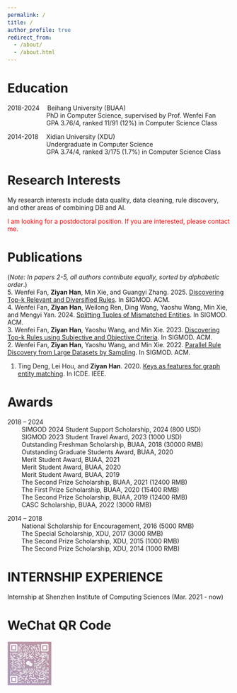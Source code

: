 ```yaml
---
permalink: /
title: /
author_profile: true
redirect_from: 
  - /about/
  - /about.html
---
```



Education
=======
2018-2024&#8195; Beihang University (BUAA)  
&#8195;&#8195;&#8195;&#8195;&#8195;&#8195; PhD in Computer Science, supervised by Prof. Wenfei Fan  
&#8195;&#8195;&#8195;&#8195;&#8195;&#8195; GPA 3.76/4, ranked 11/91 (12%) in Computer Science Class

2014-2018&#8195; Xidian University (XDU)  
&#8195;&#8195;&#8195;&#8195;&#8195;&#8195; Undergraduate in Computer Science  
&#8195;&#8195;&#8195;&#8195;&#8195;&#8195; GPA 3.74/4, ranked 3/175 (1.7%) in Computer Science Class

Research Interests
=======
My research interests include data quality, data cleaning, rule discovery, and other areas of combining DB and AI.

<font color=red>
  I am looking for a postdoctoral position. If you are interested, please contact me.
</font>


Publications
=======
(*Note: In papers 2-5, all authors contribute equally, sorted by alphabetic order*.)  
5. Wenfei Fan, **Ziyan Han**, Min Xie, and Guangyi Zhang. 2025. [Discovering Top-k Relevant and Diversified Rules](https://to_be_fiiled). In SIGMOD. ACM.  
4. Wenfei Fan, **Ziyan Han**, Weilong Ren, Ding Wang, Yaoshu Wang, Min Xie, and Mengyi Yan. 2024. [Splitting Tuples of Mismatched Entities](https://dl.acm.org/doi/10.1145/3626763). In SIGMOD. ACM.  
3. Wenfei Fan, **Ziyan Han**, Yaoshu Wang, and Min Xie. 2023. [Discovering Top-k Rules using Subjective and Objective Criteria](https://dl.acm.org/doi/abs/10.1145/3588924). In SIGMOD. ACM.  
2. Wenfei Fan, **Ziyan Han**, Yaoshu Wang, and Min Xie. 2022. [Parallel Rule Discovery from Large Datasets by Sampling](https://web.archive.org/web/20220616181024id_/https://dl.acm.org/doi/pdf/10.1145/3514221.3526165). In SIGMOD. ACM.  
1. Ting Deng, Lei Hou, and **Ziyan Han**. 2020. [Keys as features for graph entity matching](https://conferences.computer.org/icde/2020/pdfs/ICDE2020-5acyuqhpJ6L9P042wmjY1p/290300b974/290300b974.pdf). In ICDE. IEEE.

Awards
=======
2018 – 2024  
&#8195;&#8195; SIMGOD 2024 Student Support Scholarship, 2024 (800 USD)  
&#8195;&#8195; SIGMOD 2023 Student Travel Award, 2023 (1000 USD)  
&#8195;&#8195; Outstanding Freshman Scholarship, BUAA, 2018 (30000 RMB)  
&#8195;&#8195; Outstanding Graduate Students Award, BUAA, 2020  
&#8195;&#8195; Merit Student Award, BUAA, 2021  
&#8195;&#8195; Merit Student Award, BUAA, 2020  
&#8195;&#8195; Merit Student Award, BUAA, 2019  
&#8195;&#8195; The Second Prize Scholarship, BUAA, 2021 (12400 RMB)  
&#8195;&#8195; The First Prize Scholarship, BUAA, 2020 (15400 RMB)  
&#8195;&#8195; The Second Prize Scholarship, BUAA, 2019 (12400 RMB)  
&#8195;&#8195; CASC Scholarship, BUAA, 2022 (3000 RMB)  

2014 – 2018  
&#8195;&#8195; National Scholarship for Encouragement, 2016 (5000 RMB)  
&#8195;&#8195; The Special Scholarship, XDU, 2017 (3000 RMB)  
&#8195;&#8195; The Second Prize Scholarship, XDU, 2015 (1000 RMB)  
&#8195;&#8195; The Second Prize Scholarship, XDU, 2014 (1000 RMB)  


INTERNSHIP EXPERIENCE
=======
Internship at Shenzhen Institute of Computing Sciences (Mar. 2021 - now)

WeChat QR Code
=======
<img src="https://github.com/philo-vanguard/ZiyanHan.github.io/blob/master/images/Wechat.png" width = "100" height = "100" div align=left />
